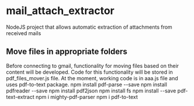 # mail_attach_extractor

NodeJS project that allows automatic extraction of attachments from received mails

## Move files in appropriate folders

Before connecting to gmail, functionality for moving files based on their content will be developed. Code for this functionality will be stored in pdf_files_mover.js file. At the moment, working code is in aaa.js file and uses pdf-to-text package.
npm install pdf-parse --save
npm install pdfreader --save
npm install pdf2json
npm install fs
npm install --save pdf-text-extract
npm i mighty-pdf-parser
npm i pdf-to-text
